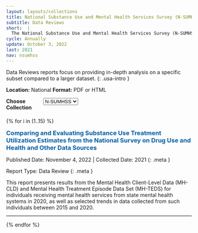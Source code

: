 ```yaml
---
layout: layouts/collections
title: National Substance Use and Mental Health Services Survey (N-SUMHSS)
subtitle: Data Reviews
short:  |
  The National Substance Use and Mental Health Services Survey (N-SUMHSS) is a survey of all substance use and mental health treatment facilities in the United States, its territories, and the District of Columbia, sponsored by the Substance Abuse and Mental Health Services Administration (SAMHSA).
cycle: Annually
update: October 3, 2022
last: 2021
nav: nsumhss
---
```



<style>
.reports {
  border-bottom: 1px solid #000;
  margin-bottom: 15px;
}
.reports > h3 {
  padding: 0;
  margin: 0;
  color: #005ea2;
}
.meta {
  font-size: 14px;
  padding: 0;
  margin: 0;
  margin-bottom: 5px;
}
.data-drop {
    margin-bottom: 20px;
    width: 100%;
}
.usa-label {
  font-weight: 700;
}
@media screen and (min-width: 800px){
  .usa-label {
    width: 20%;
  }
  .data-drop {
    display: flex;
  }
}
</style>

Data Reviews reports focus on providing in-depth analysis on a specific subset compared to a larger dataset. {: .usa-intro }

**Location:** National
**Format:** PDF or HTML

<div class="data-drop">
  <label class="usa-label" for="year">Choose Collection</label>
    <div class="usa-combo-box">
      <select class="usa-select" name="year" id="year">
        <option value>N-SUMHSS</option>
        <option value>N-MHSS</option>
        <option value>N-SSATS</option>
      </select>
    </div>
</div>

{% for i in (1..15) %}
<div class="reports">

### Comparing and Evaluating Substance Use Treatment Utilization Estimates from the National Survey on Drug Use and Health and Other Data Sources
Published Date: November 4, 2022 | Collected Date: 2021 {: .meta }

Report Type: Data Review {: .meta }

This report presents results from the Mental Health Client-Level Data (MH-CLD) and Mental Health Treatment Episode Data Set (MH-TEDS) for individuals receiving mental health services from state mental health systems in 2020, as well as selected trends in data collected from such individuals between 2015 and 2020.


</div>
{% endfor %}
